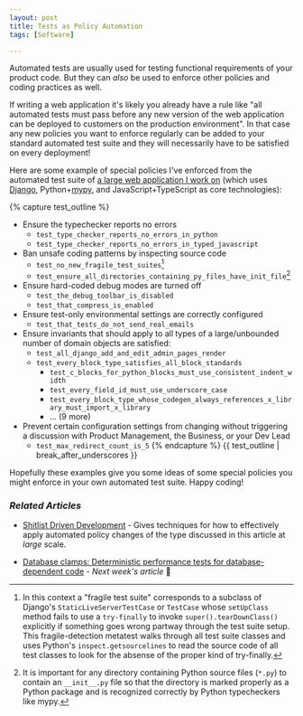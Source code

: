```yaml
---
layout: post
title: Tests as Policy Automation
tags: [Software]

---
```


Automated tests are usually used for testing functional requirements of your product code. But they can *also* be used to enforce other policies and coding practices as well.

If writing a web application it's likely you already have a rule like "all automated tests must pass before any new version of the web application can be deployed to customers on the production environment". In that case any new policies you want to enforce regularly can be added to your standard automated test suite and they will necessarily have to be satisfied on every deployment!

Here are some example of special policies I've enforced from the automated test suite of [a large web application I work on] (which uses [Django], Python+[mypy], and JavaScript+TypeScript as core technologies):

[a large web application I work on]: /projects/techsmart-platform/
[Django]: https://www.djangoproject.com/
[mypy]: http://mypy-lang.org/index.html

{% capture test_outline %}
* Ensure the typechecker reports no errors
    * <code>test_type_checker_reports_no_errors_in_python</code>
    * <code>test_type_checker_reports_no_errors_in_typed_javascript</code>
* Ban unsafe coding patterns by inspecting source code
    * <code>test_no_new_fragile_test_suites</code>[^fragile-test-suites]
    * <code>test_ensure_all_directories_containing_py_files_have_init_file</code>[^no-init-file]
* Ensure hard-coded debug modes are turned off
    * <code>test_the_debug_toolbar_is_disabled</code>
    * <code>test_that_compress_is_enabled</code>
* Ensure test-only environmental settings are correctly configured
    * <code>test_that_tests_do_not_send_real_emails</code>
* Ensure invariants that should apply to all types of a large/unbounded number of domain objects are satisfied:
    * <code>test_all_django_add_and_edit_admin_pages_render</code>
    * <code>test_every_block_type_satisfies_all_block_standards</code>
        * <code>test_c_blocks_for_python_blocks_must_use_consistent_indent_width</code>
        * <code>test_every_field_id_must_use_underscore_case</code>
        * <code>test_every_block_type_whose_codegen_always_references_x_library_must_import_x_library</code>
        * ... (9 more)
* Prevent certain configuration settings from changing without triggering a discussion with Product Management, the Business, or your Dev Lead
    * <code>test_max_redirect_count_is_5</code>
{% endcapture %}
{{ test_outline | break_after_underscores }}

Hopefully these examples give you some ideas of some special policies you might enforce in your own automated test suite. Happy coding!

[^fragile-test-suites]: In this context a "fragile test suite" corresponds to a subclass of Django's `StaticLiveServerTestCase` or `TestCase` whose `setUpClass` method fails to use a `try-finally` to invoke `super().tearDownClass()` explicitly if something goes wrong partway through the test suite setup. This fragile-detection metatest walks through all test suite classes and uses Python's `inspect.getsourcelines` to read the source code of all test classes to look for the absense of the proper kind of try-finally.

[^no-init-file]: It is important for any directory containing Python source files (`*.py`) to contain an `__init__.py` file so that the directory is marked properly as a Python package and is recognized correctly by Python typecheckers like mypy.

### *Related Articles*

* <a href="https://sirupsen.com/shitlists/" class="external">Shitlist Driven Development</a> - Gives techniques for how to effectively apply automated policy changes of the type discussed in this article at *large* scale.
<!-- * [Performance Testing](/articles/2018/06/02/performance-testing/) -->
* [Database clamps: Deterministic performance tests for database-dependent code](/articles/2021/02/09/database-clamps-deterministic-performance-tests-for-database-dependent-code/) - *Next week's article* 🙂